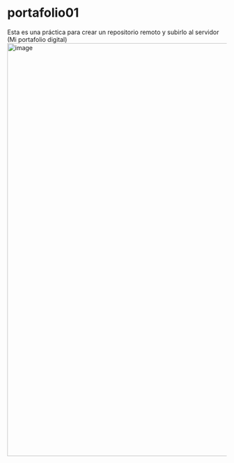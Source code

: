 # portafolio01
Esta es una práctica para crear un repositorio remoto y subirlo al servidor (Mi portafolio digital)
<img width="949" alt="image" src="https://user-images.githubusercontent.com/88994237/224580162-702a6615-797c-4442-b4d1-aba349bc8fdd.png">
